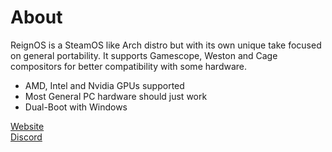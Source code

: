 # About
ReignOS is a SteamOS like Arch distro but with its own unique take focused on general portability. It supports Gamescope, Weston and Cage compositors for better compatibility with some hardware.

* AMD, Intel and Nvidia GPUs supported
* Most General PC hardware should just work
* Dual-Boot with Windows

[Website](http://reign-studios.com/ReignOS/)<br>
[Discord](https://disboard.org/server/1344845464175902750)